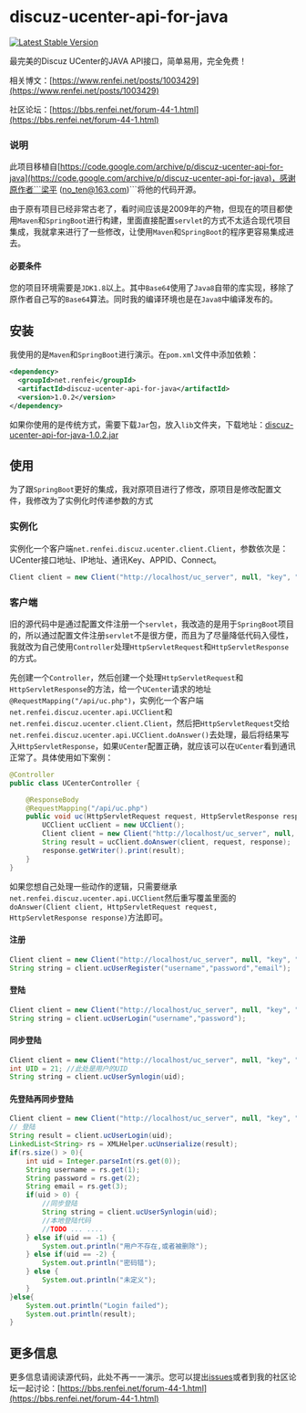 # discuz-ucenter-api-for-java
<a href="https://search.maven.org/search?q=g:%22net.renfei%22%20AND%20a:%22discuz-ucenter-api-for-java%22" target="_blank"><img src="https://img.shields.io/maven-central/v/net.renfei/discuz-ucenter-api-for-java.svg?label=Maven%20Central" alt="Latest Stable Version"/></a>

最完美的Discuz UCenter的JAVA API接口，简单易用，完全免费！

相关博文：[https://www.renfei.net/posts/1003429](https://www.renfei.net/posts/1003429)

社区论坛：[https://bbs.renfei.net/forum-44-1.html](https://bbs.renfei.net/forum-44-1.html)

### 说明

此项目移植自[https://code.google.com/archive/p/discuz-ucenter-api-for-java](https://code.google.com/archive/p/discuz-ucenter-api-for-java)，感谢原作者```梁平 (no_ten@163.com)```将他的代码开源。

由于原有项目已经非常古老了，看时间应该是2009年的产物，但现在的项目都使用```Maven```和```SpringBoot```进行构建，里面直接配置```servlet```的方式不太适合现代项目集成，我就拿来进行了一些修改，让使用```Maven```和```SpringBoot```的程序更容易集成进去。

#### 必要条件

您的项目环境需要是```JDK1.8```以上。其中```Base64```使用了```Java8```自带的库实现，移除了原作者自己写的```Base64```算法。同时我的编译环境也是在```Java8```中编译发布的。

## 安装

我使用的是```Maven```和```SpringBoot```进行演示。在```pom.xml```文件中添加依赖：
```xml
<dependency>
  <groupId>net.renfei</groupId>
  <artifactId>discuz-ucenter-api-for-java</artifactId>
  <version>1.0.2</version>
</dependency>
```

如果你使用的是传统方式，需要下载```Jar```包，放入```lib```文件夹，下载地址：[discuz-ucenter-api-for-java-1.0.2.jar
](https://github.com/renfei/discuz-ucenter-api-for-java/releases/download/1.0.2/discuz-ucenter-api-for-java-1.0.2.jar)

## 使用

为了跟```SpringBoot```更好的集成，我对原项目进行了修改，原项目是修改配置文件，我修改为了实例化时传递参数的方式

### 实例化

实例化一个客户端```net.renfei.discuz.ucenter.client.Client```，参数依次是：UCenter接口地址、IP地址、通讯Key、APPID、Connect。

```java
Client client = new Client("http://localhost/uc_server", null, "key", "2","");
```

### 客户端

旧的源代码中是通过配置文件注册一个```servlet```，我改造的是用于```SpringBoot```项目的，所以通过配置文件注册```servlet```不是很方便，而且为了尽量降低代码入侵性，我就改为自己使用```Controller```处理```HttpServletRequest```和```HttpServletResponse```的方式。

先创建一个```Controller```，然后创建一个处理```HttpServletRequest```和```HttpServletResponse```的方法，给一个```UCenter```请求的地址```@RequestMapping("/api/uc.php")```，实例化一个客户端```net.renfei.discuz.ucenter.api.UCClient```和```net.renfei.discuz.ucenter.client.Client```，然后把```HttpServletRequest```交给```net.renfei.discuz.ucenter.api.UCClient.doAnswer()```去处理，最后将结果写入```HttpServletResponse```，如果```UCenter```配置正确，就应该可以在```UCenter```看到通讯正常了。具体使用如下案例：

```Java
@Controller
public class UCenterController {

    @ResponseBody
    @RequestMapping("/api/uc.php")
    public void uc(HttpServletRequest request, HttpServletResponse response) throws IOException {
        UCClient ucClient = new UCClient();
        Client client = new Client("http://localhost/uc_server", null, "key", "2","");
        String result = ucClient.doAnswer(client, request, response);
        response.getWriter().print(result);
    }
}
```

如果您想自己处理一些动作的逻辑，只需要继承```net.renfei.discuz.ucenter.api.UCClient```然后重写覆盖里面的```doAnswer(Client client, HttpServletRequest request, HttpServletResponse response)```方法即可。

#### 注册
```java
Client client = new Client("http://localhost/uc_server", null, "key", "2","");
String string = client.ucUserRegister("username","password","email");
```

#### 登陆
```java
Client client = new Client("http://localhost/uc_server", null, "key", "2","");
String string = client.ucUserLogin("username","password");
```

#### 同步登陆
```java
Client client = new Client("http://localhost/uc_server", null, "key", "2","");
int UID = 21; //此处是用户的UID
String string = client.ucUserSynlogin(uid);
```

#### 先登陆再同步登陆
```java
Client client = new Client("http://localhost/uc_server", null, "key", "2","");
// 登陆
String result = client.ucUserLogin(uid);
LinkedList<String> rs = XMLHelper.ucUnserialize(result);
if(rs.size() > 0){
	int uid = Integer.parseInt(rs.get(0));
	String username = rs.get(1);
	String password = rs.get(2);
	String email = rs.get(3);
	if(uid > 0) {
		//同步登陆
		String string = client.ucUserSynlogin(uid);
		//本地登陆代码
		//TODO ... ....
	} else if(uid == -1) {
		System.out.println("用户不存在,或者被删除");
	} else if(uid == -2) {
		System.out.println("密码错");
	} else {
		System.out.println("未定义");
	}
}else{
	System.out.println("Login failed");
	System.out.println(result);
}
```

## 更多信息

更多信息请阅读源代码，此处不再一一演示。您可以提出[issues](https://github.com/renfei/discuz-ucenter-api-for-java/issues)或者到我的社区论坛一起讨论：[https://bbs.renfei.net/forum-44-1.html](https://bbs.renfei.net/forum-44-1.html)